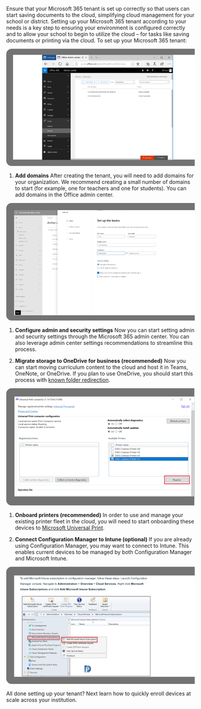 Ensure that your Microsoft 365 tenant is set up correctly so that users can start saving documents to the cloud, simplifying cloud management for your school or district. Setting up your Microsoft 365 tenant according to your needs is a key step to ensuring your environment is configured correctly and to allow your school to begin to utilize the cloud – for tasks like saving documents or printing via the cloud. To set up your Microsoft 365 tenant:

![Screenshot of Office 365 admin center on the domains page.](../media/domains-page.png)

1. **Add domains**
    After creating the tenant, you will need to add domains for your organization. We recommend creating a small number of domains to start (for example, one for teachers and one for students). You can add domains in the Office admin center.

![Screenshot of the set up basics box in the Office 365 admin center](../media/set-up-basics.png)

1. **Configure admin and security settings**
    Now you can start setting admin and security settings through the Microsoft 365 admin center. You can also leverage admin center settings recommendations to streamline this process.

1. **Migrate storage to OneDrive for business (recommended)**
    Now you can start moving curriculum content to the cloud and host it in Teams, OneNote, or OneDrive. If you plan to use OneDrive, you should start this process with [known folder redirection](/onedrive/redirect-known-folders).

![Screenshot of the Universal Print connector dialog box showing available printers to be registered with the 'Regist' button highlighted.](../media/print-connector.png)

1. **Onboard printers (recommended)**
    In order to use and manage your existing printer fleet in the cloud, you will need to start onboarding these devices to [Microsoft Universal Print](/universal-print/).

1. **Connect Configuration Manager to Intune (optional)**
    If you are already using Configuration Manager, you may want to connect to Intune. This enables current devices to be managed by both Configuration Manager and Microsoft Intune.

![Screenshot of the configuration manager highlighting how to add a Microsoft Intune subscription.](../media/configuration-manager.png)

All done setting up your tenant? Next learn how to quickly enroll devices at scale across your institution.
